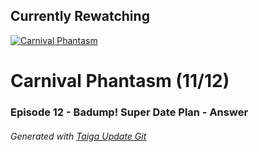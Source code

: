 ﻿
## Currently Rewatching

[![Carnival Phantasm](https://s4.anilist.co/file/anilistcdn/media/anime/cover/medium/bx10012-MNLVctKXaIAf.jpg)](https://anilist.co/anime/10012)

# Carnival Phantasm (11/12)

### Episode 12 - Badump! Super Date Plan - Answer

###### *Generated with [Taiga Update Git](https://github.com/nike4613/taiga-update-git)*